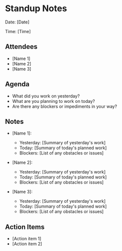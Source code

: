 # Standup Notes

Date: [Date]

Time: [Time]

## Attendees

- [Name 1]
- [Name 2]
- [Name 3]

## Agenda

- What did you work on yesterday?
- What are you planning to work on today?
- Are there any blockers or impediments in your way?

## Notes

- [Name 1]:
  - Yesterday: [Summary of yesterday's work]
  - Today: [Summary of today's planned work]
  - Blockers: [List of any obstacles or issues]

- [Name 2]:
  - Yesterday: [Summary of yesterday's work]
  - Today: [Summary of today's planned work]
  - Blockers: [List of any obstacles or issues]

- [Name 3]:
  - Yesterday: [Summary of yesterday's work]
  - Today: [Summary of today's planned work]
  - Blockers: [List of any obstacles or issues]

## Action Items

- [Action item 1]
- [Action item 2]